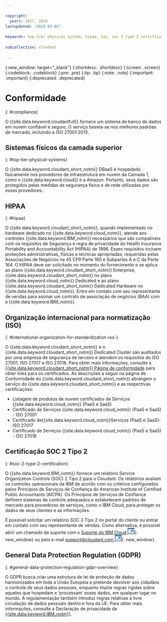 ```yaml
---

copyright:
  years: 2017, 2019
lastupdated: "2019-03-05"

keywords: top-tier physical system, hipaa, iso, soc 2 type 2 certification, gdpr

subcollection: cloudant

---
```


{:new_window: target="_blank"}
{:shortdesc: .shortdesc}
{:screen: .screen}
{:codeblock: .codeblock}
{:pre: .pre}
{:tip: .tip}
{:note: .note}
{:important: .important}
{:deprecated: .deprecated}

<!-- Acrolinx: 2018-11-02 -->

# Conformidade
{: #compliance}

O {{site.data.keyword.cloudantfull}} fornece um sistema de banco de dados em nuvem confiável e seguro.
O serviço baseia-se nos melhores padrões de mercado,
incluindo a ISO 27001:2013.

## Sistemas físicos da camada superior
{: #top-tier-physical-systems}

O {{site.data.keyword.cloudant_short_notm}} DBaaS é
hospedado fisicamente nos provedores de infraestrutura em nuvem da Camada 1, como o
{{site.data.keyword.cloud}} e a Amazon.
Portanto,
seus dados são protegidos pelas medidas de segurança física e de rede utilizadas por esses provedores.

## HIPAA
{: #hipaa}

O {{site.data.keyword.cloudant_short_notm}}, quando implementado no hardware dedicado no {{site.data.keyword.cloud_notm}},
atende aos controles {{site.data.keyword.IBM_notm}} necessários que são compatíveis com os requisitos de Segurança e regra de privacidade do Health Insurance Portability and Accountability Act (HIPAA) de 1996. Esses requisitos
incluem proteções administrativas, físicas e técnicas apropriadas, requeridas pelas
Associações de Negócios na 45 CFR Parte 160 e Subpartes A e C da Parte 164. O HIPAA deve ser solicitado no
momento do fornecimento e se aplica ao plano {{site.data.keyword.cloudant_short_notm}} Enterprise,
{{site.data.keyword.cloudant_short_notm}} no plano {{site.data.keyword.cloud_notm}} Dedicated
e ao plano {{site.data.keyword.cloudant_short_notm}} Dedicated Hardware no {{site.data.keyword.cloud_notm}}. Entre em contato com seu representante de vendas para assinar um contrato de associação de negócios (BAA) com a {{site.data.keyword.IBM_notm}}.

## Organização internacional para normatização (ISO)
{: #international-organization-for-standardization-iso-}

O {{site.data.keyword.cloudant_short_notm}} e o {{site.data.keyword.cloudant_short_notm}} Dedicated Cluster são auditados por uma empresa de segurança de terceiro e atendem os requisitos do ISO 27001, ISO 27017 e ISO 27018. Para obter mais informações, consulte a [{{site.data.keyword.cloudant_short_notm}} Página de conformidade]( https://www.ibm.com/cloud/compliance) para obter links para os certificados. As descrições a seguir na página de Conformidade do {{site.data.keyword.cloudant_short_notm}} abrangem o serviço do {{site.data.keyword.cloudant_short_notm}} e as respectivas certificações:
 
- Listagem de produtos de nuvem certificados de Serviços {{site.data.keyword.cloud_notm}} (PaaS e SaaS)
- Certificado de Serviços {{site.data.keyword.cloud_notm}} (PaaS e SaaS) - ISO 27001
- Certificado de{{site.data.keyword.cloud_notm}}Serviços (PaaS e SaaS)-ISO 27017
- Certificado de Serviços {{site.data.keyword.cloud_notm}} (PaaS e SaaS) - ISO 27018

## Certificação SOC 2 Tipo 2
{: #soc-2-type-2-certification}

O {{site.data.keyword.IBM_notm}} fornece um relatório Service Organization Controls (SOC) 2 Tipo 2
para o Cloudant. Os relatórios avaliam os controles operacionais da IBM de acordo com os critérios configurados
pelos Princípios de Serviços de Confiança do American Institute of Certified Public Accountants (AICPA). 
Os Princípios de Serviços de Confiança definem sistemas de controle adequados e estabelecem padrões de mercado
para provedores de serviços, como o IBM Cloud, para proteger os dados de seus clientes e as informações.

É possível solicitar um relatório SOC 2 Tipo 2 no portal do cliente
ou entrar em contato com seu representante de vendas. Como alternativa, é possível abrir
um chamado de suporte com o
[Suporte do IBM Cloud ![Ícone de link externo](../images/launch-glyph.svg "Ícone de link externo")](https://www.ibm.com/cloud/support){: new_window}
ou pelo e-mail
[support@cloudant.com ![Ícone de link externo](../images/launch-glyph.svg "Ícone de link externo")](mailto:support@cloudant.com){: new_window}.

## General Data Protection Regulation (GDPR)
{: #general-data-protection-regulation-gdpr-overview}

O GDPR busca criar uma estrutura de lei de proteção de dados harmonizados
em toda a União Europeia e pretende devolver aos cidadãos o controle de seus dados pessoais, enquanto
impõe regras rígidas sobre aqueles que hospedam e ‘processam’ esses dados, em qualquer lugar no mundo. A regulamentação também introduz regras relativas à livre circulação de dados pessoais dentro e fora da UE. Para obter mais informações, consulte a Declaração de privacidade da [{{site.data.keyword.IBM_notm}}](https://www.ibm.com/privacy/).
